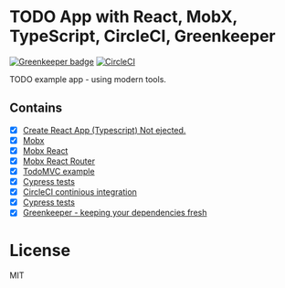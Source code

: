 # TODO App with React, MobX, TypeScript, CircleCI, Greenkeeper

[![Greenkeeper badge](https://badges.greenkeeper.io/zerdos/react-mobx-typescript-boilerplate.svg)](https://greenkeeper.io/)
[![CircleCI](https://circleci.com/gh/zerdos/react-mobx-typescript-boilerplate.svg?style=svg)](https://circleci.com/gh/zerdos/react-mobx-typescript-boilerplate)

TODO example app - using modern tools.

## Contains

- [x] [Create React App (Typescript) Not ejected.](https://github.com/facebook/create-react-app) 
- [x] [Mobx](https://github.com/mobxjs/mobx) 
- [x] [Mobx React](https://github.com/mobxjs/mobx-react)
- [x] [Mobx React Router](https://github.com/alisd23/mobx-react-router/)
- [x] [TodoMVC example](http://todomvc.com)
- [x] [Cypress tests](https://www.cypress.io/)
- [x] [CircleCI continious integration](https://circleci.com/)
- [x] [Cypress tests](https://www.cypress.io/)
- [x] [Greenkeeper - keeping your dependencies fresh](https://greenkeeper.io/)

# License

MIT
